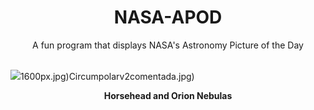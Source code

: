 <div align="center">
  <h1>
    NASA-APOD
  </h1>
</div>
  
<div align="center">
  A fun program that displays NASA's Astronomy Picture of the Day
</div>

<br>

![](https://apod.nasa.gov/apod/image/2409/OrionOrange_Grelin_9371.jpg)1600px.jpg)Circumpolarv2comentada.jpg)

<p align = "center">
  <b>Horsehead and Orion Nebulas</b>
</p>
